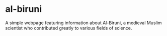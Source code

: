 # al-biruni

A simple webpage featuring information about Al-Biruni, a medieval Muslim scientist who contributed greatly to various fields of science.
